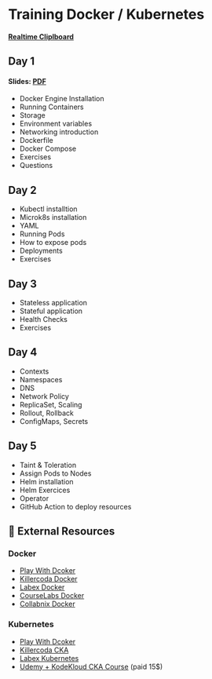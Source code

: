 # Training Docker / Kubernetes

####  [Realtime Cliplboard](https://clipboard.strebel.xyz/training-k8s)

## Day 1 

#### Slides: [PDF](https://drive.google.com/file/d/1xZmu7H8q1I0NvHu9oYBPvJcSx6kaCJ9H/view) 

- Docker Engine Installation
- Running Containers
- Storage
- Environment variables
- Networking introduction
- Dockerfile
- Docker Compose
- Exercises
- Questions

## Day 2

- Kubectl installtion
- Microk8s installation
- YAML 
- Running Pods
- How to expose pods
- Deployments
- Exercises

## Day 3

- Stateless application
- Stateful application
- Health Checks
- Exercises

## Day 4

- Contexts
- Namespaces
- DNS
- Network Policy
- ReplicaSet, Scaling
- Rollout, Rollback
- ConfigMaps, Secrets


## Day 5

- Taint & Toleration
- Assign Pods to Nodes
- Helm installation
- Helm Exercices
- Operator
- GitHub Action to deploy resources


## 🔗 External Resources

### Docker

- [Play With Dcoker](https://labs.play-with-docker.com/)
- [Killercoda Docker](https://killercoda.com/docker)
- [Labex Docker](https://labex.io/skilltrees/docker)
- [CourseLabs Docker](https://docker.courselabs.co/)
- [Collabnix Docker](https://dockerlabs.collabnix.com/)

### Kubernetes

- [Play With Dcoker](https://labs.play-with-k8s.com/)
- [Killercoda CKA](https://killercoda.com/cka)
- [Labex Kubernetes](https://labex.io/skilltrees/kubernetes)
- [Udemy + KodeKloud CKA Course](https://www.udemy.com/course/certified-kubernetes-administrator-with-practice-tests/?couponCode=ACCAGE0923) (paid 15$)



